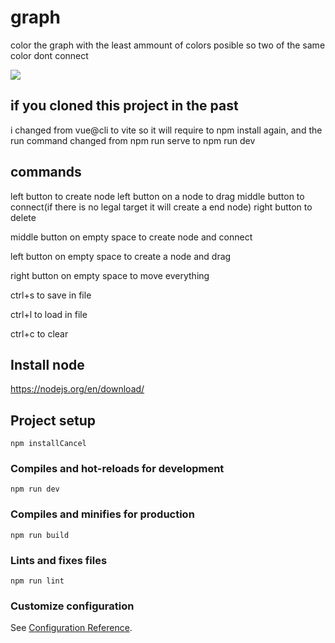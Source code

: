 # graph

color the graph with the least ammount of colors posible so two of the same color dont connect

![](https://i.imgur.com/OkpcM09.png)


## if you cloned this project in the past
i changed from vue@cli to vite so it will require to npm install again, and the run command changed from npm run serve to npm run dev

## commands

left button to create node
left button on a node to drag
middle button to connect(if there is no legal target it will create a end node)
right button to delete

middle button on empty space to create node and connect

left button on empty space to create a node and drag

right button on empty space to move everything

ctrl+s to save in file 

ctrl+l to load in file

ctrl+c to clear

## Install node
https://nodejs.org/en/download/

## Project setup
```
npm installCancel
```

### Compiles and hot-reloads for development
```
npm run dev
```

### Compiles and minifies for production
```
npm run build
```

### Lints and fixes files
```
npm run lint
```

### Customize configuration
See [Configuration Reference](https://cli.vuejs.org/config/).
